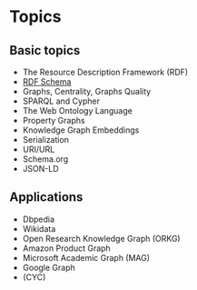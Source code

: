 # Topics

## Basic topics
- The Resource Description Framework (RDF)
- [RDF Schema](./basics/RDF_Schema.md)
- Graphs, Centrality, Graphs Quality
- SPARQL and Cypher
- The Web Ontology Language
- Property Graphs
- Knowledge Graph Embeddings
- Serialization
- URI/URL
- Schema.org
- JSON-LD

## Applications

- Dbpedia
- Wikidata
- Open Research Knowledge Graph (ORKG)
- Amazon Product Graph
- Microsoft Academic Graph (MAG)
- Google Graph
- (CYC)

